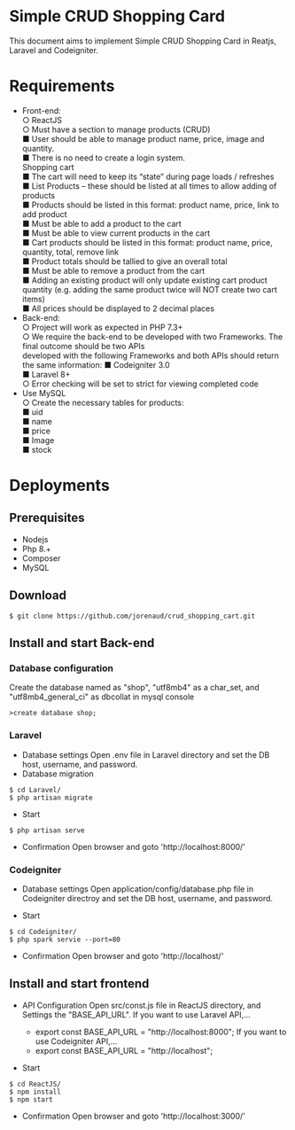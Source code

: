 # Simple CRUD Shopping Card
This document aims to implement Simple CRUD Shopping Card in Reatjs, Laravel and Codeigniter.

# Requirements
* Front-end:<br>
	○ ReactJS<br>
	○ Must have a section to manage products (CRUD)<br>
		■ User should be able to manage product name, price, image and quantity.<br>
		■ There is no need to create a login system.<br>
	Shopping cart<br>
		■ The cart will need to keep its “state” during page loads / refreshes<br>
		■ List Products – these should be listed at all times to allow adding of products<br>
		■ Products should be listed in this format: product name, price, link to add product<br>
		■ Must be able to add a product to the cart<br>
		■ Must be able to view current products in the cart<br>
		■ Cart products should be listed in this format: product name, price, quantity, total, remove link<br>
		■ Product totals should be tallied to give an overall total<br>
		■ Must be able to remove a product from the cart<br>
		■ Adding an existing product will only update existing cart product quantity (e.g. adding the same product twice will NOT create two cart items)<br>
		■ All prices should be displayed to 2 decimal places<br>
* Back-end:<br>
	○ Project will work as expected in PHP 7.3+<br>
	○ We require the back-end to be developed with two Frameworks. The final outcome should be two APIs<br> developed with the following Frameworks and both APIs should return the same information:
		■ Codeigniter 3.0<br>
		■ Laravel 8+<br>
	○ Error checking will be set to strict for viewing completed code<br>
* Use MySQL<br>
	○ Create the necessary tables for products:<br>
		■ uid<br>
		■ name<br>
		■ price<br>
		■ Image<br>
		■ stock<br>

# Deployments
## Prerequisites
* Nodejs
* Php 8.+
* Composer
* MySQL

## Download
```
$ git clone https://github.com/jorenaud/crud_shopping_cart.git
```

## Install and start Back-end
### Database configuration
Create the database named as "shop", "utf8mb4" as a char_set, and "utf8mb4_general_ci" as dbcollat in mysql console

```
>create database shop;
```

### Laravel
* Database settings
Open .env file in Laravel directory and set the DB host, username, and password.
* Database migration
```
$ cd Laravel/
$ php artisan migrate

```
* Start
```
$ php artisan serve
```
* Confirmation
Open browser and goto 'http://localhost:8000/'


### Codeigniter
* Database settings
Open application/config/database.php file in Codeigniter directroy and set the DB host, username, and password.

* Start
```
$ cd Codeigniter/
$ php spark servie --port=80
```

* Confirmation
Open browser and goto 'http://localhost/'


## Install and start frontend
* API Configuration
Open src/const.js file in ReactJS directory, and Settings the "BASE_API_URL". 
If you want to use Laravel API,...
	- export const BASE_API_URL = "http://localhost:8000";
If you want to use Codeigniter API,...
	- export const BASE_API_URL = "http://localhost";

* Start
```
$ cd ReactJS/
$ npm install
$ npm start
```

* Confirmation
Open browser and goto 'http://localhost:3000/'

